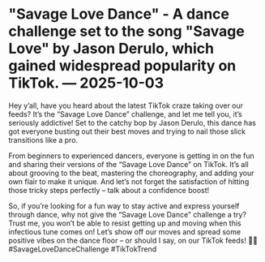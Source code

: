 # "Savage Love Dance" - A dance challenge set to the song "Savage Love" by Jason Derulo, which gained widespread popularity on TikTok. — 2025-10-03

Hey y’all, have you heard about the latest TikTok craze taking over our feeds? It’s the “Savage Love Dance” challenge, and let me tell you, it’s seriously addictive! Set to the catchy bop by Jason Derulo, this dance has got everyone busting out their best moves and trying to nail those slick transitions like a pro.

From beginners to experienced dancers, everyone is getting in on the fun and sharing their versions of the “Savage Love Dance” on TikTok. It’s all about grooving to the beat, mastering the choreography, and adding your own flair to make it unique. And let’s not forget the satisfaction of hitting those tricky steps perfectly – talk about a confidence boost!

So, if you’re looking for a fun way to stay active and express yourself through dance, why not give the “Savage Love Dance” challenge a try? Trust me, you won’t be able to resist getting up and moving when this infectious tune comes on! Let’s show off our moves and spread some positive vibes on the dance floor – or should I say, on our TikTok feeds! 🕺💃 #SavageLoveDanceChallenge #TikTokTrend